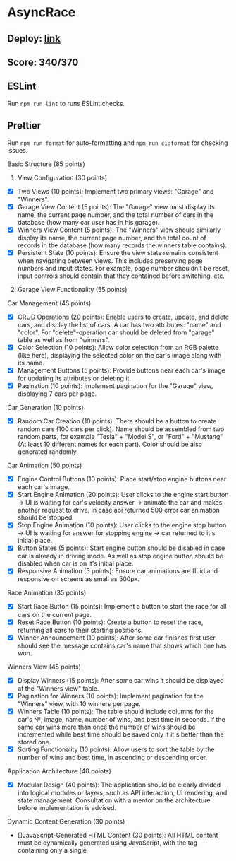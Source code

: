 # AsyncRace

## Deploy: [link](https://async-race-awnhw6z9t-aliaksei-sls-projects.vercel.app/)

## Score: 340/370

## ESLint

Run `npm run lint` to runs ESLint checks.

## Prettier

Run `npm run format` for auto-formatting and `npm run ci:format` for checking issues.

Basic Structure (85 points)

1. View Configuration (30 points)

- [x] Two Views (10 points): Implement two primary views: "Garage" and "Winners".
- [x] Garage View Content (5 points): The "Garage" view must display its name, the current page number, and the total number of cars in the database (how many car user has in his garage).
- [x] Winners View Content (5 points): The "Winners" view should similarly display its name, the current page number, and the total count of records in the database (how many records the winners table contains).
- [x] Persistent State (10 points): Ensure the view state remains consistent when navigating between views. This includes preserving page numbers and input states. For example, page number shouldn't be reset, input controls should contain that they contained before switching, etc.

2. Garage View Functionality (55 points)

Car Management (45 points)

- [x] CRUD Operations (20 points): Enable users to create, update, and delete cars, and display the list of cars. A car has two attributes: "name" and "color". For "delete"-operation car should be deleted from "garage" table as well as from "winners".
- [x] Color Selection (10 points): Allow color selection from an RGB palette (like here), displaying the selected color on the car's image along with its name.
- [x] Management Buttons (5 points): Provide buttons near each car's image for updating its attributes or deleting it.
- [x] Pagination (10 points): Implement pagination for the "Garage" view, displaying 7 cars per page.

Car Generation (10 points)

- [x] Random Car Creation (10 points): There should be a button to create random cars (100 cars per click). Name should be assembled from two random parts, for example "Tesla" + "Model S", or "Ford" + "Mustang" (At least 10 different names for each part). Color should be also generated randomly.

Car Animation (50 points)

- [x] Engine Control Buttons (10 points): Place start/stop engine buttons near each car's image.
- [x] Start Engine Animation (20 points): User clicks to the engine start button -> UI is waiting for car's velocity answer -> animate the car and makes another request to drive. In case api returned 500 error car animation should be stopped.
- [x] Stop Engine Animation (10 points): User clicks to the engine stop button -> UI is waiting for answer for stopping engine -> car returned to it's initial place.
- [x] Button States (5 points): Start engine button should be disabled in case car is already in driving mode. As well as stop engine button should be disabled when car is on it's initial place.
- [x] Responsive Animation (5 points): Ensure car animations are fluid and responsive on screens as small as 500px.

Race Animation (35 points)

- [x] Start Race Button (15 points): Implement a button to start the race for all cars on the current page.
- [x] Reset Race Button (10 points): Create a button to reset the race, returning all cars to their starting positions.
- [x] Winner Announcement (10 points): After some car finishes first user should see the message contains car's name that shows which one has won.

Winners View (45 points)

- [x] Display Winners (15 points): After some car wins it should be displayed at the "Winners view" table.
- [x] Pagination for Winners (10 points): Implement pagination for the "Winners" view, with 10 winners per page.
- [x] Winners Table (10 points): The table should include columns for the car's №, image, name, number of wins, and best time in seconds. If the same car wins more than once the number of wins should be incremented while best time should be saved only if it's better than the stored one.
- [x] Sorting Functionality (10 points): Allow users to sort the table by the number of wins and best time, in ascending or descending order.

Application Architecture (40 points)

- [x] Modular Design (40 points): The application should be clearly divided into logical modules or layers, such as API interaction, UI rendering, and state management. Consultation with a mentor on the architecture before implementation is advised.

Dynamic Content Generation (30 points)

- []JavaScript-Generated HTML Content (30 points): All HTML content must be dynamically generated using JavaScript, with the <body> tag containing only a single <script> tag.

Single Page Application (25 points)

- [x]SPA Implementation (25 points): The application must be a Single Page Application (SPA) using either React v18+ or Angular v17+. All content must be generated using TypeScript with strict and noImplicitAny settings enabled in tsconfig.json, ensuring seamless user experience without page reloads during navigation.

Bundling and Tooling (20 points)

- [x] Use of Webpack or Similar (20 points): Implement Webpack or another bundling tool to compile the project into a minimal set of files, ideally one HTML file, one JS file, and one CSS file. Ensure that the configuration enforces TypeScript strict type checking.

Code Quality and Standards (15 points)

- [x]Eslint with Airbnb Style Guide (15 points): Code must adhere to the Airbnb ESLint configuration to maintain code quality, as outlined in the Airbnb style guide. Specific rules may be adjusted only with mentor approval, and there should be no ESLint errors or warnings.

Code Organization and Efficiency (15 points)

- [x] Function Modularization (10 points): Code should be organized into small, clearly named functions with specific purposes. Each function should not exceed 40 lines, reflecting strong typing and avoiding the use of magic numbers or strings.
- [x] Code Duplication and Magic Numbers (5 points): Minimize code duplication and maintain readability by avoiding the use of magic numbers or strings throughout the codebase.

Prettier and ESLint Configuration (10 points)

- [x] Prettier Setup (5 points): Prettier is correctly set up with two scripts in package.json: format for auto-formatting and ci:format for checking issues.
- [x] ESLint Configuration (5 points): ESLint is configured with the Airbnb style guide. A lint script in package.json runs ESLint checks. Configuration files should reflect strict TypeScript settings as per tsconfig.json.
